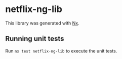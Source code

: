 # netflix-ng-lib

This library was generated with [Nx](https://nx.dev).

## Running unit tests

Run `nx test netflix-ng-lib` to execute the unit tests.
